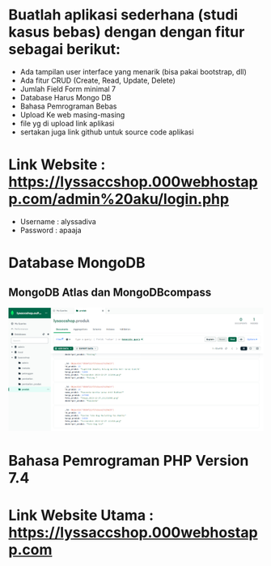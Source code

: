 # Buatlah aplikasi sederhana (studi kasus bebas) dengan dengan fitur sebagai berikut:

- Ada tampilan user interface yang menarik (bisa pakai bootstrap, dll)
- Ada fitur CRUD (Create, Read, Update, Delete)
- Jumlah Field Form minimal 7
- Database Harus Mongo DB
- Bahasa Pemrograman Bebas
- Upload Ke web masing-masing
- file yg di upload link aplikasi
- sertakan juga link github untuk source code aplikasi


# Link Website : https://lyssaccshop.000webhostapp.com/admin%20aku/login.php 
- Username : alyssadiva
- Password : apaaja

# Database MongoDB
## MongoDB Atlas dan MongoDBcompass
![](https://github.com/alyssadva/UasTeoriWebsite/blob/main/Screenshot/image_2023-12-27_164653350.png?raw=true)

# Bahasa Pemrograman PHP Version 7.4

# Link Website Utama :  https://lyssaccshop.000webhostapp.com 
